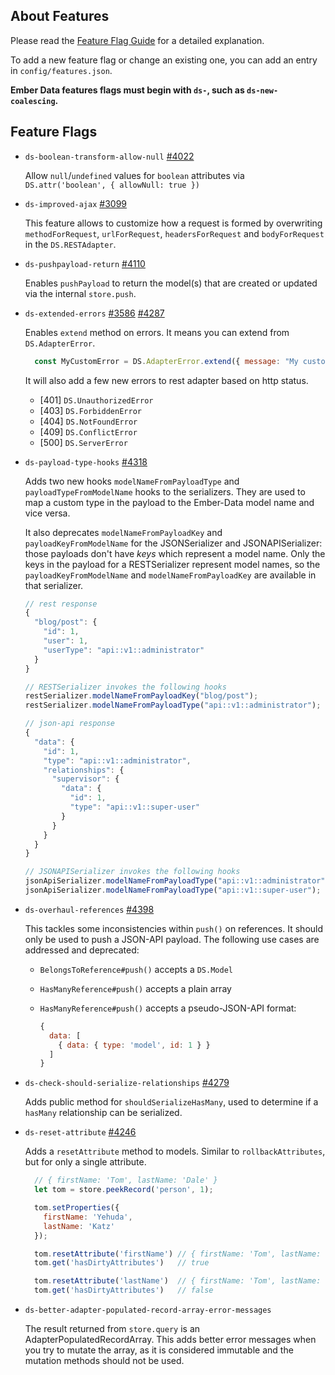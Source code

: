 ## About Features

Please read the [Feature Flag Guide](http://emberjs.com/guides/configuring-ember/feature-flags/)
for a detailed explanation.

To add a new feature flag or change an existing one, you can add an
entry in `config/features.json`.

**Ember Data features flags must begin with `ds-`, such as
`ds-new-coalescing`.**

## Feature Flags

- `ds-boolean-transform-allow-null` [#4022](https://github.com/emberjs/data/pull/4022)

  Allow `null`/`undefined` values for `boolean` attributes via `DS.attr('boolean', { allowNull: true })`

- `ds-improved-ajax` [#3099](https://github.com/emberjs/data/pull/3099)

  This feature allows to customize how a request is formed by overwriting
  `methodForRequest`, `urlForRequest`, `headersForRequest` and `bodyForRequest`
  in the `DS.RESTAdapter`.

- `ds-pushpayload-return` [#4110](https://github.com/emberjs/data/pull/4110)

  Enables `pushPayload` to return the model(s) that are created or
  updated via the internal `store.push`.

- `ds-extended-errors` [#3586](https://github.com/emberjs/data/pull/3586) [#4287](https://github.com/emberjs/data/pull/4287)

  Enables `extend` method on errors. It means you can extend from `DS.AdapterError`.

  ```js
    const MyCustomError = DS.AdapterError.extend({ message: "My custom error." });
  ```

  It will also add a few new errors to rest adapter based on http status.

  * [401] `DS.UnauthorizedError`
  * [403] `DS.ForbiddenError`
  * [404] `DS.NotFoundError`
  * [409] `DS.ConflictError`
  * [500] `DS.ServerError`

- `ds-payload-type-hooks` [#4318](https://github.com/emberjs/data/pull/4318)

  Adds two new hooks `modelNameFromPayloadType` and `payloadTypeFromModelName`
  hooks to the serializers. They are used to map a custom type in the payload
  to the Ember-Data model name and vice versa.

  It also deprecates `modelNameFromPayloadKey` and `payloadKeyFromModelName`
  for the JSONSerializer and JSONAPISerializer: those payloads don't have
  _keys_ which represent a model name. Only the keys in the payload for a
  RESTSerializer represent model names, so the `payloadKeyFromModelName` and
  `modelNameFromPayloadKey` are available in that serializer.

  ```js
  // rest response
  {
    "blog/post": {
      "id": 1,
      "user": 1,
      "userType": "api::v1::administrator"
    }
  }

  // RESTSerializer invokes the following hooks
  restSerializer.modelNameFromPayloadKey("blog/post");
  restSerializer.modelNameFromPayloadType("api::v1::administrator");
  ```

  ```js
  // json-api response
  {
    "data": {
      "id": 1,
      "type": "api::v1::administrator",
      "relationships": {
        "supervisor": {
          "data": {
            "id": 1,
            "type": "api::v1::super-user"
          }
        }
      }
    }
  }

  // JSONAPISerializer invokes the following hooks
  jsonApiSerializer.modelNameFromPayloadType("api::v1::administrator");
  jsonApiSerializer.modelNameFromPayloadType("api::v1::super-user");
  ```

- `ds-overhaul-references` [#4398](https://github.com/emberjs/data/pull/4398)

  This tackles some inconsistencies within `push()` on references. It should
  only be used to push a JSON-API payload. The following use cases are
  addressed and deprecated:

  - `BelongsToReference#push()` accepts a `DS.Model`
  - `HasManyReference#push()` accepts a plain array
  - `HasManyReference#push()` accepts a pseudo-JSON-API format:

      ```js
      {
        data: [
          { data: { type: 'model', id: 1 } }
        ]
      }
      ```

- `ds-check-should-serialize-relationships` [#4279](https://github.com/emberjs/data/pull/4279)

  Adds public method for `shouldSerializeHasMany`, used to determine if a
  `hasMany` relationship can be serialized.

- `ds-reset-attribute` [#4246](https://github.com/emberjs/data/pull/4246)

  Adds a `resetAttribute` method to models. Similar to `rollbackAttributes`,
  but for only a single attribute.

  ```js
    // { firstName: 'Tom', lastName: 'Dale' }
    let tom = store.peekRecord('person', 1);

    tom.setProperties({
      firstName: 'Yehuda',
      lastName: 'Katz'
    });

    tom.resetAttribute('firstName') // { firstName: 'Tom', lastName: 'Katz' }
    tom.get('hasDirtyAttributes')   // true

    tom.resetAttribute('lastName')  // { firstName: 'Tom', lastName: 'Dale' }
    tom.get('hasDirtyAttributes')   // false
  ```

- `ds-better-adapter-populated-record-array-error-messages`

  The result returned from `store.query` is an
  AdapterPopulatedRecordArray. This adds better error messages when you
  try to mutate the array, as it is considered immutable and the
  mutation methods should not be used.
